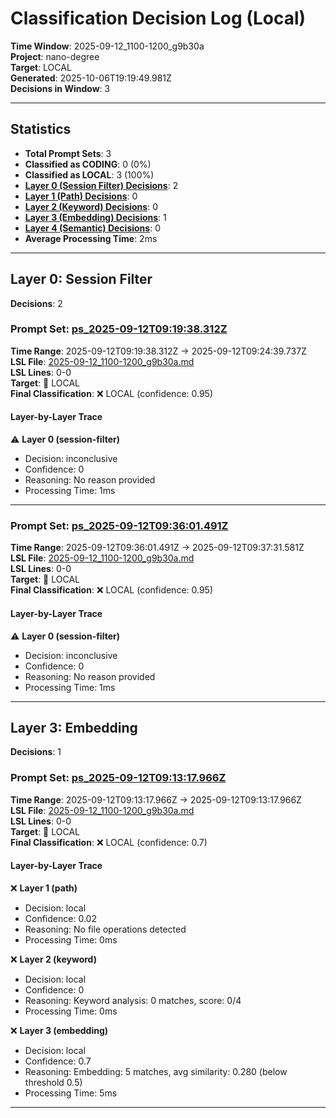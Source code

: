 # Classification Decision Log (Local)

**Time Window**: 2025-09-12_1100-1200_g9b30a<br>
**Project**: nano-degree<br>
**Target**: LOCAL<br>
**Generated**: 2025-10-06T19:19:49.981Z<br>
**Decisions in Window**: 3

---

## Statistics

- **Total Prompt Sets**: 3
- **Classified as CODING**: 0 (0%)
- **Classified as LOCAL**: 3 (100%)
- **[Layer 0 (Session Filter) Decisions](#layer-0-session-filter)**: 2
- **[Layer 1 (Path) Decisions](#layer-1-path)**: 0
- **[Layer 2 (Keyword) Decisions](#layer-2-keyword)**: 0
- **[Layer 3 (Embedding) Decisions](#layer-3-embedding)**: 1
- **[Layer 4 (Semantic) Decisions](#layer-4-semantic)**: 0
- **Average Processing Time**: 2ms

---

## Layer 0: Session Filter

**Decisions**: 2

### Prompt Set: [ps_2025-09-12T09:19:38.312Z](../../history/2025-09-12_1100-1200_g9b30a.md#ps_2025-09-12T09:19:38.312Z)

**Time Range**: 2025-09-12T09:19:38.312Z → 2025-09-12T09:24:39.737Z<br>
**LSL File**: [2025-09-12_1100-1200_g9b30a.md](../../history/2025-09-12_1100-1200_g9b30a.md#ps_2025-09-12T09:19:38.312Z)<br>
**LSL Lines**: 0-0<br>
**Target**: 📍 LOCAL<br>
**Final Classification**: ❌ LOCAL (confidence: 0.95)

#### Layer-by-Layer Trace

⚠️ **Layer 0 (session-filter)**
- Decision: inconclusive
- Confidence: 0
- Reasoning: No reason provided
- Processing Time: 1ms

---

### Prompt Set: [ps_2025-09-12T09:36:01.491Z](../../history/2025-09-12_1100-1200_g9b30a.md#ps_2025-09-12T09:36:01.491Z)

**Time Range**: 2025-09-12T09:36:01.491Z → 2025-09-12T09:37:31.581Z<br>
**LSL File**: [2025-09-12_1100-1200_g9b30a.md](../../history/2025-09-12_1100-1200_g9b30a.md#ps_2025-09-12T09:36:01.491Z)<br>
**LSL Lines**: 0-0<br>
**Target**: 📍 LOCAL<br>
**Final Classification**: ❌ LOCAL (confidence: 0.95)

#### Layer-by-Layer Trace

⚠️ **Layer 0 (session-filter)**
- Decision: inconclusive
- Confidence: 0
- Reasoning: No reason provided
- Processing Time: 1ms

---

## Layer 3: Embedding

**Decisions**: 1

### Prompt Set: [ps_2025-09-12T09:13:17.966Z](../../history/2025-09-12_1100-1200_g9b30a.md#ps_2025-09-12T09:13:17.966Z)

**Time Range**: 2025-09-12T09:13:17.966Z → 2025-09-12T09:13:17.966Z<br>
**LSL File**: [2025-09-12_1100-1200_g9b30a.md](../../history/2025-09-12_1100-1200_g9b30a.md#ps_2025-09-12T09:13:17.966Z)<br>
**LSL Lines**: 0-0<br>
**Target**: 📍 LOCAL<br>
**Final Classification**: ❌ LOCAL (confidence: 0.7)

#### Layer-by-Layer Trace

❌ **Layer 1 (path)**
- Decision: local
- Confidence: 0.02
- Reasoning: No file operations detected
- Processing Time: 0ms

❌ **Layer 2 (keyword)**
- Decision: local
- Confidence: 0
- Reasoning: Keyword analysis: 0 matches, score: 0/4
- Processing Time: 0ms

❌ **Layer 3 (embedding)**
- Decision: local
- Confidence: 0.7
- Reasoning: Embedding: 5 matches, avg similarity: 0.280 (below threshold 0.5)
- Processing Time: 5ms

---

